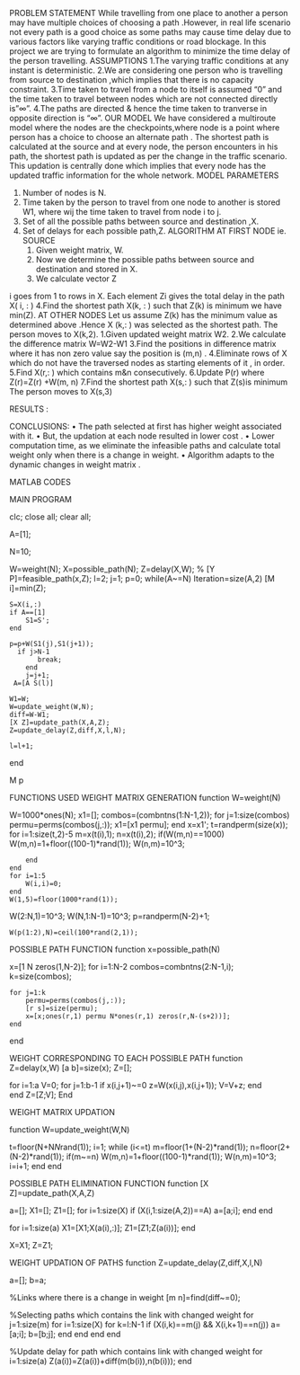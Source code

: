 



PROBLEM  STATEMENT
While travelling from one place to another  a person may have multiple choices of choosing a path .However, in real life scenario not every path is a good choice as some paths may cause time delay due to various factors like varying traffic conditions or road blockage. In this project we are trying to formulate an algorithm to minimize the time delay of the person travelling.
ASSUMPTIONS
1.The varying traffic conditions at any instant is deterministic.
2.We are considering one person who is travelling from source to destination ,which implies that there is no capacity constraint.
3.Time taken to travel from a node to itself is assumed “0” and the time taken to travel between nodes which are not connected directly is”∞”.
4.The paths are directed & hence the time taken to tranverse in opposite direction is “∞”.
OUR MODEL
We have considered a multiroute model where the nodes are the checkpoints,where node is a point where person has a choice to choose an alternate  path .
The shortest path is calculated at the source and at every node, the person encounters in his path, the shortest path is updated as per the change in the traffic scenario. This updation is centrally done which implies that every node has the updated traffic information for the whole network.
MODEL PARAMETERS
1. Number of nodes is N.
2. Time taken by the person to travel from one node to another is stored W1, where wij the time taken
 to  travel from node i to j.
3. Set of all the possible paths between source and destination ,X.
4. Set of delays for each possible path,Z.
ALGORITHM
AT FIRST NODE  ie. SOURCE
    1. Given weight matrix, W.
    2. Now we determine the possible paths between source and destination and stored in X.
    3. We calculate vector Z
            
i goes  from 1 to rows in X.
Each element Zi gives the total delay in the path X( i, : )
4.Find the shortest path X(k, : ) such that Z(k) is minimum we have min(Z).
AT OTHER NODES
Let us assume Z(k) has the minimum value as determined above .Hence X (k,: ) was selected as the shortest path. The person moves to X(k,2).
1.Given updated weight matrix W2.
2.We calculate the difference matrix 
W=W2-W1
3.Find the positions in difference matrix where it has non zero value say the position is (m,n) .
4.Eliminate rows of X which do not have the traversed nodes as starting elements of it , in order.
5.Find X(r,: ) which contains m&n consecutively.
6.Update P(r) where 
Z(r)=Z(r) +W(m, n)
7.Find the shortest path X(s,: ) such that Z(s)is minimum
The person moves to X(s,3)






RESULTS :











CONCLUSIONS:
    • The path selected at first has higher weight associated with it.
    •  But, the updation at each node resulted in lower cost .
    • Lower computation time, as we eliminate the infeasible paths and calculate total weight only when there is a change in weight.
    • Algorithm adapts to the dynamic changes in weight matrix .


MATLAB CODES

MAIN PROGRAM

clc;
close all;
clear all;
 
A=[1];
 
N=10;
 
W=weight(N);
X=possible_path(N);
Z=delay(X,W);
% [Y P]=feasible_path(x,Z);
l=2;
j=1;
p=0;
while(A~=N)
    Iteration=size(A,2)
    [M i]=min(Z);
    
    S=X(i,:)
    if A==[1]
        S1=S';
    end
    
    p=p+W(S1(j),S1(j+1));
      if j>N-1
           break;
        end
        j=j+1;
     A=[A S(l)]
    
    W1=W;
    W=update_weight(W,N);
    diff=W-W1;
    [X Z]=update_path(X,A,Z);
    Z=update_delay(Z,diff,X,l,N);
     
    l=l+1;  
end
 
M
p

 FUNCTIONS USED
WEIGHT MATRIX GENERATION
function W=weight(N)
 
W=1000*ones(N);
x1=[];
combos=(combntns(1:N-1,2));
for j=1:size(combos)
        permu=perms(combos(j,:));
        x1=[x1 permu];
end
x=x1';
t=randperm(size(x));
    for i=1:size(t,2)-5
        m=x(t(i),1);
        n=x(t(i),2);
        if(W(m,n)==1000)
            W(m,n)=1+floor((100-1)*rand(1));
            W(n,m)=10^3;
 
        end
    end
    for i=1:5
        W(i,i)=0;
    end
    W(1,5)=floor(1000*rand(1));
W(2:N,1)=10^3;
W(N,1:N-1)=10^3;
p=randperm(N-2)+1;
 
    W(p(1:2),N)=ceil(100*rand(2,1));













POSSIBLE PATH FUNCTION
function x=possible_path(N)
 
x=[1 N zeros(1,N-2)];
for i=1:N-2
    combos=combntns(2:N-1,i);
    k=size(combos);
        
    for j=1:k
        permu=perms(combos(j,:));
        [r s]=size(permu);
        x=[x;ones(r,1) permu N*ones(r,1) zeros(r,N-(s+2))];
    end
    
end


WEIGHT CORRESPONDING TO EACH POSSIBLE PATH
function Z=delay(x,W)
[a b]=size(x);
Z=[];
 
for i=1:a
    V=0;
    for j=1:b-1
        if x(i,j+1)~=0
            z=W(x(i,j),x(i,j+1));
            V=V+z;
        end    
    end
    Z=[Z;V];
End

WEIGHT MATRIX UPDATION
    
function W=update_weight(W,N)
 
 
t=floor(N+N*N*rand(1));
i=1;
while (i<=t)
    m=floor(1+(N-2)*rand(1));
    n=floor(2+(N-2)*rand(1));
    if(m~=n)
        W(m,n)=1+floor((100-1)*rand(1));
        W(n,m)=10^3;
        i=i+1;
    end
end


POSSIBLE PATH ELIMINATION FUNCTION
function [X Z]=update_path(X,A,Z)
 
a=[];
X1=[];
Z1=[];
for i=1:size(X)
    if (X(i,1:size(A,2))==A)
        a=[a;i];
    end
end
 
for i=1:size(a)
    X1=[X1;X(a(i),:)];
    Z1=[Z1;Z(a(i))];
end
 
X=X1;
Z=Z1;

WEIGHT UPDATION OF PATHS
function Z=update_delay(Z,diff,X,l,N)
 
a=[];
b=a;
 
%Links where there is a change in weight
[m n]=find(diff~=0); 
 
%Selecting paths which contains the link with changed weight
for j=1:size(m)
    for i=1:size(X)
        for k=l:N-1
            if (X(i,k)==m(j) && X(i,k+1)==n(j))
                a=[a;i];
                b=[b;j];
            end
        end
    end
end
 
%Update delay for path which contains link with changed weight
for i=1:size(a)
    Z(a(i))=Z(a(i))+diff(m(b(i)),n(b(i)));
end

